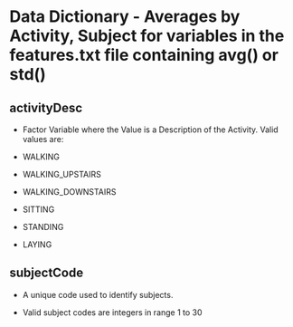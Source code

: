 # Data Dictionary - Averages by Activity, Subject for variables in the features.txt file containing avg() or std()

## activityDesc

+ Factor Variable where the Value is a Description of the Activity.  Valid values are:

+ WALKING
+ WALKING_UPSTAIRS
+ WALKING_DOWNSTAIRS
+ SITTING
+ STANDING
+ LAYING

## subjectCode

+ A unique code used to identify subjects.

+ Valid subject codes are integers in range 1 to 30


